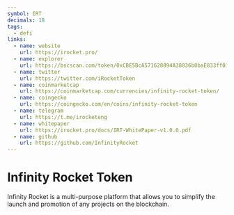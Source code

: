 ```yaml
---
symbol: IRT
decimals: 18
tags:
  - defi
links:
  - name: website
    url: https://irocket.pro/
  - name: explorer
    url: https://bscscan.com/token/0xCBE5BcA571628894A38836b0baE833ff012f71D8
  - name: twitter
    url: https://twitter.com/iRocketToken
  - name: coinmarketcap
    url: https://coinmarketcap.com/currencies/infinity-rocket-token/
  - name: coingecko
    url: https://coingecko.com/en/coins/infinity-rocket-token
  - name: telegram
    url: https://t.me/irocketeng
  - name: whitepaper
    url: https://irocket.pro/docs/IRT-WhitePaper-v1.0.0.pdf
  - name: github
    url: https://github.com/InfinityRocket
---
```


# Infinity Rocket Token

Infinity Rocket is a multi-purpose platform that allows you to simplify the launch and promotion of any projects on the blockchain.
